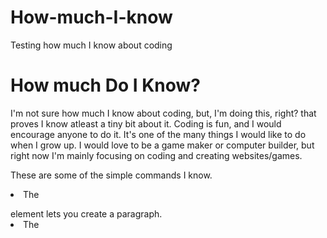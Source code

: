 # How-much-I-know
Testing how much I know about coding
<!DOCTYPEhtml>
<html>
<head>
<title>How Much Do I Know About Coding?</title>
<head>
<body>
<h1>How much Do I Know?</h1>
<p> I'm not sure how much I know about coding, but, I'm doing this, right? that proves I know atleast a tiny bit about it. Coding is fun, and I would encourage anyone to do it. It's one of the many things I would like to do when I grow up. I would love to be a game maker or computer builder, but right now I'm mainly focusing on coding and creating websites/games.</p>

<p>These are some of the simple commands I know.<p>
<u1>
<li>The <p></p> element lets you create a paragraph.</li>
<li>The <title> element lets you create a title that people will see when they click on the link (I think)</li>
<li>The <!DOCTYPEhtml> element always is your first line of code on your website</li>
<li>The <img/> element lets put images on your website page, but there are some more codes involved in the <img/> element. And, the img element is a self closing command, so there will be no closing element at the end.</li>
<li>The <h1> element lets you create the title that people will see when they are on the website.</li>
</u1>
<p> These are just some of the commands I know.</p>

